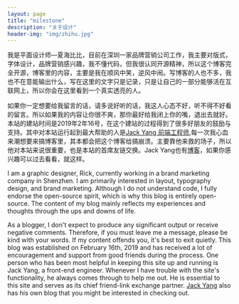 ```yaml
---
layout: page
title: "milestone"
description: "关于设计"
header-img: "img/zhihu.jpg"
---
```


我是平面设计师—夏海比比，目前在深圳一家品牌营销公司工作，我主要对版式，字体设计，品牌营销感兴趣，我不懂代码，但我很认同开源精神，所以这个博客完全开源，博客里的内容，主要是我在顺风中笑，逆风中闹。写博客的人也不多，我也不在意能输出什么，写在这里的文字只是记录，只是让自己的一部分能够活在互联网上，所以你会在这里看到一个真实透亮的人。

如果你一定想要给我留言的话，请多说好听的话，我这人心态不好，听不得不好看的留言。所以如果我的内容让你很不爽，那你最好给我闭上你的嘴，退出去就好。本站的建站时间是2019年2年16号，在这个建站的过程得到了很多好朋友的鼓励与支持。其中对本站运行起到最大帮助的人是[Jack Yang 前端工程师](http://jacklove.ddns.net:8090),每一次我心血来潮想要来搞博客里，其本都会把这个博客给搞崩溃。主要靠他来救的场子，所以他对本站来说很重要，也是本站的首席友链交换。Jack Yang也有[博客](http://jacklove.ddns.net:8090)，如果你感兴趣可以过去看看，就这样。

I am a graphic designer, Rick, currently working in a brand marketing company in Shenzhen. I am primarily interested in layout, typography design, and brand marketing. Although I do not understand code, I fully endorse the open-source spirit, which is why this blog is entirely open-source. The content of my blog mainly reflects my experiences and thoughts through the ups and downs of life. 

As a blogger, I don't expect to produce any significant output or receive negative comments. Therefore, if you must leave me a message, please be kind with your words. If my content offends you, it's best to exit quietly. This blog was established on February 16th, 2019 and has received a lot of encouragement and support from good friends during the process. One person who has been most helpful in keeping this site up and running is Jack Yang, a front-end engineer. Whenever I have trouble with the site's functionality, he always comes through to help me out. He is essential to this site and serves as its chief friend-link exchange partner. [Jack Yang](http://jacklove.ddns.net:8090) also has his own blog that you might be interested in checking out.